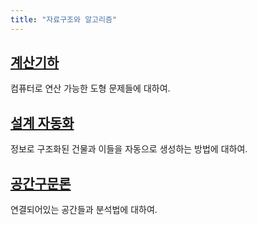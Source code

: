 ```yaml
---
title: "자료구조와 알고리즘"
---
```


## [__계산기하__](./computational-geometry/index.md)
컴퓨터로 연산 가능한 도형 문제들에 대하여.

## [__설계 자동화__](./design-automation/index.md)
정보로 구조화된 건물과 이들을 자동으로 생성하는 방법에 대하여.

## [__공간구문론__](./space-syntax/index.md)
연결되어있는 공간들과 분석법에 대하여.